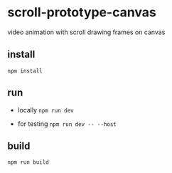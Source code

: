 # scroll-prototype-canvas
video animation with scroll drawing frames on canvas

## install
`npm install`

## run
- locally
`npm run dev`

- for testing
`npm run dev -- --host`

## build

`npm run build`
